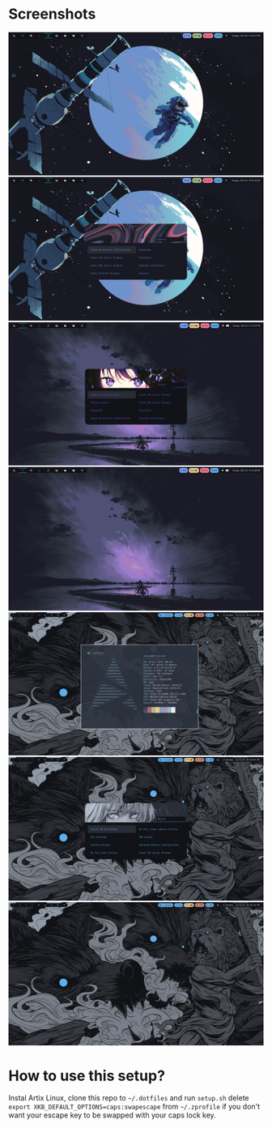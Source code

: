 # Screenshots
![rice6](https://raw.githubusercontent.com/Shinyzenith/.dotfiles/master/assets/6.png)
![rice7](https://raw.githubusercontent.com/Shinyzenith/.dotfiles/master/assets/7.png)
![rice4](https://raw.githubusercontent.com/Shinyzenith/.dotfiles/master/assets/4.png)
![rice5](https://raw.githubusercontent.com/Shinyzenith/.dotfiles/master/assets/5.png)
![rice1](https://raw.githubusercontent.com/Shinyzenith/.dotfiles/master/assets/1.png)
![rice2](https://raw.githubusercontent.com/Shinyzenith/.dotfiles/master/assets/2.png)
![rice3](https://raw.githubusercontent.com/Shinyzenith/.dotfiles/master/assets/3.png)

# How to use this setup?
Instal Artix Linux, clone this repo to `~/.dotfiles` and run `setup.sh`
delete `export XKB_DEFAULT_OPTIONS=caps:swapescape` from `~/.zprofile` if you don't want your escape key to be swapped with your caps lock key.
